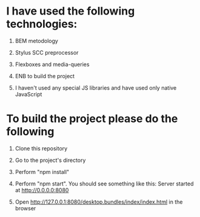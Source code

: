 # I have used the following technologies:
1) BEM metodology

2) Stylus SCC preprocessor

3) Flexboxes and media-queries

4) ENB to build the project

5) I haven't used any special JS libraries and have used only native JavaScript


# To build the project please do the following
1) Clone this repository

2) Go to the project's directory

3) Perform "npm install"

4) Perform "npm start". You should see something like this: Server started at http://0.0.0.0:8080

5) Open http://127.0.0.1:8080/desktop.bundles/index/index.html in the browser





